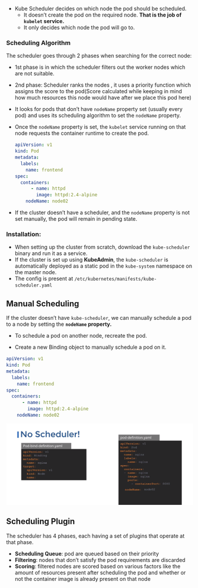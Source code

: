 - Kube Scheduler decides on which node the pod should be scheduled.
    - It doesn’t create the pod on the required node. **That is the job of `kubelet` service.**
    - It only decides which node the pod will go to.

### Scheduling Algorithm

The scheduler goes through 2 phases when searching for the correct node:

- 1st phase is in which the scheduler filters out the worker nodes which are not suitable.
- 2nd phase: Scheduler ranks the nodes , it uses a priority function which assigns the score to the pod(Score calculated while keeping in mind how much resources this node would have after we place this pod here)
- It looks for pods that don’t have `nodeName` property set (usually every pod) and uses its scheduling algorithm to set the `nodeName` property. 
- Once the `nodeName` property is set, the `kubelet` service running on that node requests the container runtime to create the pod.
    
    ```yaml
    apiVersion: v1
    kind: Pod
    metadata:
      labels:
        name: frontend
    spec:
      containers:
    	  - name: httpd
    	    image: httpd:2.4-alpine
    	nodeName: node02
    ```
    
- If the cluster doesn’t have a scheduler, and the `nodeName` property is not set manually, the pod will remain in pending state.

### Installation:

- When setting up the cluster from scratch, download the `kube-scheduler` binary and run it as a service.
- If the cluster is set up using **KubeAdmin**, the `kube-scheduler` is automatically deployed as a static pod in the `kube-system` namespace on the master node.
- The config is present at `/etc/kubernetes/manifests/kube-scheduler.yaml`

## Manual Scheduling

If the cluster doesn’t have `kube-scheduler`, we can manually schedule a pod to a node by setting the **`nodeName` property.**
- To schedule a pod on another node, recreate the pod.

- Create a new Binding object to manually schedule a pod on it.

```yaml
apiVersion: v1
kind: Pod
metadata:
  labels:
    name: frontend
spec:
  containers:
	  - name: httpd
	    image: httpd:2.4-alpine
	nodeName: node02
```
![alt text](image-3.png)
## Scheduling Plugin
The scheduler has 4 phases, each having a set of plugins that operate at that phase.

- **Scheduling Queue**: pod are queued based on their priority
- **Filtering**: nodes that don’t satisfy the pod requirements are discarded
- **Scoring**: filtered nodes are scored based on various factors like the amount of resources present after scheduling the pod and whether or not the container image is already present on that node
